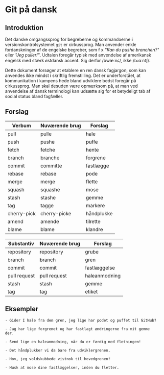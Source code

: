 # Git på dansk

## Introduktion

Det danske omgangssprog for begreberne og kommandoerne i versionskontrolsystemet `git` er cirkussprog.
Man anvender enkle fordanskninger af de engelske begreber, som f x _"Kan du pushe branchen?"_ eller _"Jeg puller!"_.
Udtalen foregår typisk med anvendelse af amerikansk engelsk med stærk østdansk accent.
Sig derfor /bwæːnɕ/, ikke /bɹɑːntʃ/.

Dette dokument forsøger at etablere en ren dansk fagjargon, som kan anvendes ikke mindst i skriftlig fremstilling.
Det er underforstået, at kommunikation i kampens hede bland udviklere bedst foregår på cirkussprog.
Man skal desuden være opmærksom på, at man ved anvendelse af dansk terminologi kan udsætte sig for et betydeligt tab af social status bland fagfæller. 

## Forslag


| Verbum      | Nuværende brug | Forslag       |
|-------------|----------------|---------------|
| pull        | pulle          | hale          |
| push        | pushe          | puffe         |
| fetch       | fetche         | hente         |
| branch      | branche        | forgrene      |
| commit      | committe       | fastlægge     |
| rebase      | rebase         | pode          |
| merge       | merge          | flette        |
| squash      | squashe        | mose          |
| stash       | stashe         | gemme         |
| tag         | tagge          | markere       |
| cherry-pick | cherry-picke   | håndplukke    |
| amend       | amende         | tilrette      |
| blame       | blame          | klandre       |

| Substantiv   | Nuværende brug | Forslag      |
|--------------|----------------|--------------|
| repository   | repository     | grube        |
| branch       | branch         | gren         |
| commit       | commit         | fastlæggelse |
| pull request | pull request   | haleanmodning|
| stash        | stash          | gemme        |
| tag          | tag            | etiket       |

## Eksempler

    - Gider I hale fra den gren, jeg lige har podet og puffet til GitHub?

    - Jag har lige forgrenet og har fastlagt ændringerne fra mit gemme der.

    - Send lige en haleanmodning, når du er færdig med fletningen!

    - Det håndplukker vi da bare fra udviklergrenen.
    
    - Hov, jeg voldskubbede vistnok til hovedgrenen!

    - Husk at mose dine fastlæggelser, inden du fletter.

